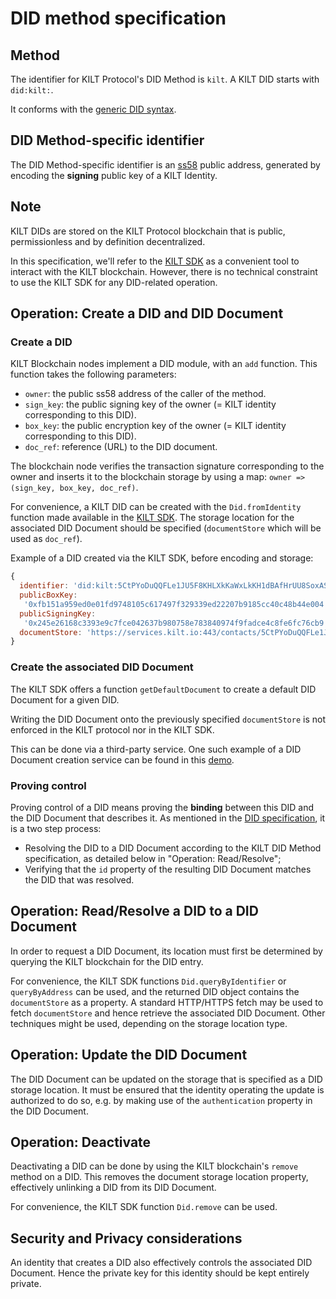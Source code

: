 # DID method specification

## Method

The identifier for KILT Protocol's DID Method is `kilt`.
A KILT DID starts with `did:kilt:`.

It conforms with the [generic DID syntax](https://w3c-ccg.github.io/did-spec/#generic-did-syntax).

## DID Method-specific identifier

The DID Method-specific identifier is an [ss58](https://github.com/paritytech/substrate/wiki/External-Address-Format-(SS58)) public address, generated by encoding the **signing** public key of a KILT Identity.

## Note

KILT DIDs are stored on the KILT Protocol blockchain that is public, permissionless and by definition decentralized.

In this specification, we'll refer to the [KILT SDK](https://github.com/KILTprotocol/sdk-js) as a convenient tool to interact with the KILT blockchain. However, there is no technical constraint to use the KILT SDK for any DID-related operation.

## Operation: Create a DID and DID Document

### Create a DID

KILT Blockchain nodes implement a DID module, with an `add` function.
This function takes the following parameters:

- `owner`: the public ss58 address of the caller of the method.
- `sign_key`: the public signing key of the owner (= KILT identity corresponding to this DID).
- `box_key`: the public encryption key of the owner (= KILT identity corresponding to this DID).
- `doc_ref`: reference (URL) to the DID document.

The blockchain node verifies the transaction signature corresponding to the owner and inserts it to the blockchain storage by using a map:
`owner => (sign_key, box_key, doc_ref)`.

For convenience, a KILT DID can be created with the `Did.fromIdentity` function made available in the [KILT SDK](https://github.com/KILTprotocol/sdk-js).
The storage location for the associated DID Document should be specified (`documentStore` which will be used as `doc_ref`).

Example of a DID created via the KILT SDK, before encoding and storage:

```javascript
{
  identifier: 'did:kilt:5CtPYoDuQQFLe1JU5F8KHLXkKaWxLkKH1dBAfHrUU8SoxASr',
  publicBoxKey:
   '0xfb151a959ed0e01fd9748105c617497f329339ed22207b9185cc40c48b44e004',
  publicSigningKey:
   '0x245e26168c3393e9c7fce042637b980758e783840974f9fadce4c8fe6fc76cb9',
  documentStore: 'https://services.kilt.io:443/contacts/5CtPYoDuQQFLe1JU5F8KHLXkKaWxLkKH1dBAfHrUU8SoxASr'
}
```

### Create the associated DID Document

The KILT SDK offers a function `getDefaultDocument` to create a default DID Document for a given DID.

Writing the DID Document onto the previously specified `documentStore` is not enforced in the KILT protocol nor in the KILT SDK.

This can be done via a third-party service. One such example of a DID Document creation service can be found in this [demo](https://demo.kilt.io/dashboard).

### Proving control

Proving control of a DID means proving the **binding** between this DID and the DID Document that describes it.
As mentioned in the [DID specification](https://w3c-ccg.github.io/did-spec/#proving-control-of-a-did-and-did-document), it is a two step process:

- Resolving the DID to a DID Document according to the KILT DID Method specification, as detailed below in "Operation: Read/Resolve";
- Verifying that the `id` property of the resulting DID Document matches the DID that was resolved.

## Operation: Read/Resolve a DID to a DID Document

In order to request a DID Document, its location must first be determined by querying the KILT blockchain for the DID entry.

For convenience, the KILT SDK functions `Did.queryByIdentifier` or `queryByAddress` can be used, and the returned DID object contains the `documentStore` as a property.
A standard HTTP/HTTPS fetch may be used to fetch `documentStore` and hence retrieve the associated DID Document. Other techniques might be used, depending on the storage location type.

## Operation: Update the DID Document

The DID Document can be updated on the storage that is specified as a DID storage location.
It must be ensured that the identity operating the update is authorized to do so, e.g. by making use of the `authentication` property in the DID Document.

## Operation: Deactivate

Deactivating a DID can be done by using the KILT blockchain's `remove` method on a DID.
This removes the document storage location property, effectively unlinking a DID from its DID Document.

For convenience, the KILT SDK function `Did.remove` can be used.

## Security and Privacy considerations

An identity that creates a DID also effectively controls the associated DID Document.
Hence the private key for this identity should be kept entirely private.